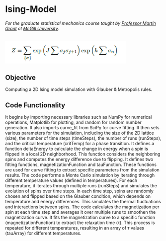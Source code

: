 # Ising-Model
###### For the graduate statistical mechanics course taught by [Professor Martin Grant](http://www.physics.mcgill.ca/~grant/) at [McGill University](https://www.mcgill.ca/).

![alt text](https://github.com/IsolatedSingularity/Ising-Model/blob/main/Plots/CaptureII.PNG)

## Objective

Computing a 2D Ising model simulation with Glauber &amp; Metropolis rules.

## Code Functionality

It begins by importing necessary libraries such as NumPy for numerical operations, Matplotlib for plotting, and random for random number generation. It also imports curve_fit from SciPy for curve fitting. It then sets various parameters for the simulation, including the size of the 2D lattice (size), the number of time steps (timeSteps), the number of runs (runSteps), and the critical temperature (critTemp) for a phase transition. It defines a function deltaEnergy to calculate the change in energy when a spin is flipped in a local 2D neighborhood. This function considers the neighboring spins and computes the energy difference due to flipping. It defines two fitting functions, magnetizationFunction and tauFunction. These functions are used for curve fitting to extract specific parameters from the simulation results. The code performs a Monte Carlo simulation by iterating through different temperature values (defined in temperatures). For each temperature, it iterates through multiple runs (runSteps) and simulates the evolution of spins over time steps. In each time step, spins are randomly chosen and flipped based on the Glauber condition, which depends on temperature and energy differences. This simulates the thermal fluctuations and interactions between spins. The code calculates the magnetization per spin at each time step and averages it over multiple runs to smoothen the magnetization curve. It fits the magnetization curve to a specific function (magnetizationFunction) to extract the relaxation time (τ). This process is repeated for different temperatures, resulting in an array of τ values (tauArray) for different temperatures.
